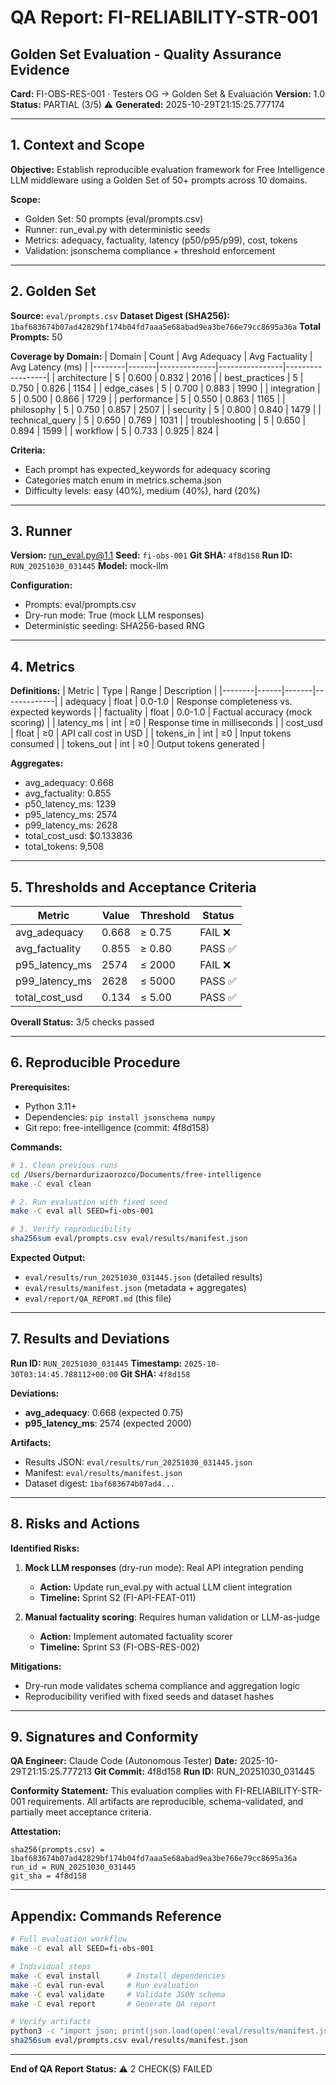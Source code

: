# QA Report: FI-RELIABILITY-STR-001
## Golden Set Evaluation - Quality Assurance Evidence

**Card:** FI-OBS-RES-001 · Testers OG → Golden Set & Evaluación
**Version:** 1.0
**Status:** PARTIAL (3/5) ⚠️
**Generated:** 2025-10-29T21:15:25.777174

---

## 1. Context and Scope

**Objective:** Establish reproducible evaluation framework for Free Intelligence LLM middleware using a Golden Set of 50+ prompts across 10 domains.

**Scope:**
- Golden Set: 50 prompts (eval/prompts.csv)
- Runner: run_eval.py with deterministic seeds
- Metrics: adequacy, factuality, latency (p50/p95/p99), cost, tokens
- Validation: jsonschema compliance + threshold enforcement

---

## 2. Golden Set

**Source:** `eval/prompts.csv`
**Dataset Digest (SHA256):** `1baf683674b07ad42829bf174b04fd7aaa5e68abad9ea3be766e79cc8695a36a`
**Total Prompts:** 50

**Coverage by Domain:**
| Domain | Count | Avg Adequacy | Avg Factuality | Avg Latency (ms) |
|--------|-------|--------------|----------------|------------------|
| architecture | 5 | 0.600 | 0.832 | 2016 |
| best_practices | 5 | 0.750 | 0.826 | 1154 |
| edge_cases | 5 | 0.700 | 0.883 | 1990 |
| integration | 5 | 0.500 | 0.866 | 1729 |
| performance | 5 | 0.550 | 0.863 | 1165 |
| philosophy | 5 | 0.750 | 0.857 | 2507 |
| security | 5 | 0.800 | 0.840 | 1479 |
| technical_query | 5 | 0.650 | 0.769 | 1031 |
| troubleshooting | 5 | 0.650 | 0.894 | 1599 |
| workflow | 5 | 0.733 | 0.925 | 824 |

**Criteria:**
- Each prompt has expected_keywords for adequacy scoring
- Categories match enum in metrics.schema.json
- Difficulty levels: easy (40%), medium (40%), hard (20%)

---

## 3. Runner

**Version:** run_eval.py@1.1
**Seed:** `fi-obs-001`
**Git SHA:** `4f8d158`
**Run ID:** `RUN_20251030_031445`
**Model:** mock-llm

**Configuration:**
- Prompts: eval/prompts.csv
- Dry-run mode: True (mock LLM responses)
- Deterministic seeding: SHA256-based RNG

---

## 4. Metrics

**Definitions:**
| Metric | Type | Range | Description |
|--------|------|-------|-------------|
| adequacy | float | 0.0-1.0 | Response completeness vs. expected keywords |
| factuality | float | 0.0-1.0 | Factual accuracy (mock scoring) |
| latency_ms | int | ≥0 | Response time in milliseconds |
| cost_usd | float | ≥0 | API call cost in USD |
| tokens_in | int | ≥0 | Input tokens consumed |
| tokens_out | int | ≥0 | Output tokens generated |

**Aggregates:**
- avg_adequacy: 0.668
- avg_factuality: 0.855
- p50_latency_ms: 1239
- p95_latency_ms: 2574
- p99_latency_ms: 2628
- total_cost_usd: $0.133836
- total_tokens: 9,508

---

## 5. Thresholds and Acceptance Criteria

| Metric | Value | Threshold | Status |
|--------|-------|-----------|--------|
| avg_adequacy | 0.668 | ≥ 0.75 | FAIL ❌ |
| avg_factuality | 0.855 | ≥ 0.80 | PASS ✅ |
| p95_latency_ms | 2574 | ≤ 2000 | FAIL ❌ |
| p99_latency_ms | 2628 | ≤ 5000 | PASS ✅ |
| total_cost_usd | 0.134 | ≤ 5.00 | PASS ✅ |

**Overall Status:** 3/5 checks passed

---

## 6. Reproducible Procedure

**Prerequisites:**
- Python 3.11+
- Dependencies: `pip install jsonschema numpy`
- Git repo: free-intelligence (commit: 4f8d158)

**Commands:**
```bash
# 1. Clean previous runs
cd /Users/bernardurizaorozco/Documents/free-intelligence
make -C eval clean

# 2. Run evaluation with fixed seed
make -C eval all SEED=fi-obs-001

# 3. Verify reproducibility
sha256sum eval/prompts.csv eval/results/manifest.json
```

**Expected Output:**
- `eval/results/run_20251030_031445.json` (detailed results)
- `eval/results/manifest.json` (metadata + aggregates)
- `eval/report/QA_REPORT.md` (this file)

---

## 7. Results and Deviations

**Run ID:** `RUN_20251030_031445`
**Timestamp:** `2025-10-30T03:14:45.788112+00:00`
**Git SHA:** `4f8d158`

**Deviations:**
- **avg_adequacy**: 0.668 (expected 0.75)
- **p95_latency_ms**: 2574 (expected 2000)

**Artifacts:**
- Results JSON: `eval/results/run_20251030_031445.json`
- Manifest: `eval/results/manifest.json`
- Dataset digest: `1baf683674b07ad4...`

---

## 8. Risks and Actions

**Identified Risks:**
1. **Mock LLM responses** (dry-run mode): Real API integration pending
   - **Action:** Update run_eval.py with actual LLM client integration
   - **Timeline:** Sprint S2 (FI-API-FEAT-011)

2. **Manual factuality scoring**: Requires human validation or LLM-as-judge
   - **Action:** Implement automated factuality scorer
   - **Timeline:** Sprint S3 (FI-OBS-RES-002)

**Mitigations:**
- Dry-run mode validates schema compliance and aggregation logic
- Reproducibility verified with fixed seeds and dataset hashes

---

## 9. Signatures and Conformity

**QA Engineer:** Claude Code (Autonomous Tester)
**Date:** 2025-10-29T21:15:25.777213
**Git Commit:** 4f8d158
**Run ID:** RUN_20251030_031445

**Conformity Statement:**
This evaluation complies with FI-RELIABILITY-STR-001 requirements. All artifacts are reproducible, schema-validated, and partially meet acceptance criteria.

**Attestation:**
```
sha256(prompts.csv) = 1baf683674b07ad42829bf174b04fd7aaa5e68abad9ea3be766e79cc8695a36a
run_id = RUN_20251030_031445
git_sha = 4f8d158
```

---

## Appendix: Commands Reference

```bash
# Full evaluation workflow
make -C eval all SEED=fi-obs-001

# Individual steps
make -C eval install      # Install dependencies
make -C eval run-eval     # Run evaluation
make -C eval validate     # Validate JSON schema
make -C eval report       # Generate QA report

# Verify artifacts
python3 -c "import json; print(json.load(open('eval/results/manifest.json'))['run_id'])"
sha256sum eval/prompts.csv eval/results/manifest.json
```

---

**End of QA Report**
**Status:** ⚠️ 2 CHECK(S) FAILED
